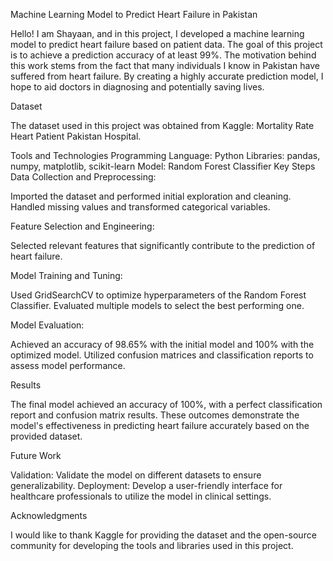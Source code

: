 Machine Learning Model to Predict Heart Failure in Pakistan

Hello! I am Shayaan, and in this project, I developed a machine learning model to predict heart failure based on patient data. The goal of this project is to achieve a prediction accuracy of at least 99%. The motivation behind this work stems from the fact that many individuals I know in Pakistan have suffered from heart failure. By creating a highly accurate prediction model, I hope to aid doctors in diagnosing and potentially saving lives.

Dataset

The dataset used in this project was obtained from Kaggle: Mortality Rate Heart Patient Pakistan Hospital.

Tools and Technologies
Programming Language: Python
Libraries: pandas, numpy, matplotlib, scikit-learn
Model: Random Forest Classifier
Key Steps
Data Collection and Preprocessing:

Imported the dataset and performed initial exploration and cleaning.
Handled missing values and transformed categorical variables.

Feature Selection and Engineering:

Selected relevant features that significantly contribute to the prediction of heart failure.

Model Training and Tuning:

Used GridSearchCV to optimize hyperparameters of the Random Forest Classifier.
Evaluated multiple models to select the best performing one.

Model Evaluation:

Achieved an accuracy of 98.65% with the initial model and 100% with the optimized model.
Utilized confusion matrices and classification reports to assess model performance.

Results

The final model achieved an accuracy of 100%, with a perfect classification report and confusion matrix results. These outcomes demonstrate the model's effectiveness in predicting heart failure accurately based on the provided dataset.

Future Work

Validation: Validate the model on different datasets to ensure generalizability.
Deployment: Develop a user-friendly interface for healthcare professionals to utilize the model in clinical settings.

Acknowledgments

I would like to thank Kaggle for providing the dataset and the open-source community for developing the tools and libraries used in this project.

